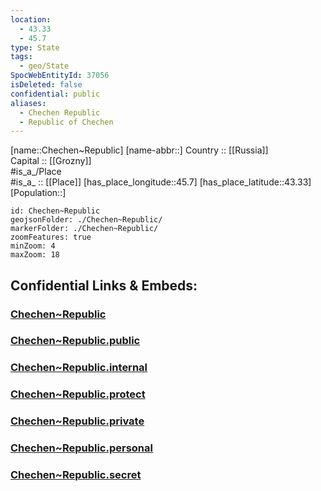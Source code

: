 ```yaml
---
location:
  - 43.33
  - 45.7
type: State
tags:
  - geo/State
SpocWebEntityId: 37056
isDeleted: false
confidential: public
aliases:
  - Chechen Republic
  - Republic of Chechen 
---
```

[name::Chechen~Republic] 
[name-abbr::] 
Country :: [[Russia]]  
Capital :: [[Grozny]]  
#is_a_/Place  
#is_a_ :: [[Place]] 
[has_place_longitude::45.7] 
[has_place_latitude::43.33] 
[Population::] 



```leaflet
id: Chechen~Republic
geojsonFolder: ./Chechen~Republic/
markerFolder: ./Chechen~Republic/
zoomFeatures: true 
minZoom: 4 
maxZoom: 18
```


## Confidential Links & Embeds: 

### [Chechen~Republic](/_Standards/Earth/Continent/Europe/Europe~East/Russia/Russia~NorthCaucasus/Chechen~Republic.md) 

### [Chechen~Republic.public](/_public/Earth/Continent/Europe/Europe~East/Russia/Russia~NorthCaucasus/Chechen~Republic.public.md) 

### [Chechen~Republic.internal](/_internal/Earth/Continent/Europe/Europe~East/Russia/Russia~NorthCaucasus/Chechen~Republic.internal.md) 

### [Chechen~Republic.protect](/_protect/Earth/Continent/Europe/Europe~East/Russia/Russia~NorthCaucasus/Chechen~Republic.protect.md) 

### [Chechen~Republic.private](/_private/Earth/Continent/Europe/Europe~East/Russia/Russia~NorthCaucasus/Chechen~Republic.private.md) 

### [Chechen~Republic.personal](/_personal/Earth/Continent/Europe/Europe~East/Russia/Russia~NorthCaucasus/Chechen~Republic.personal.md) 

### [Chechen~Republic.secret](/_secret/Earth/Continent/Europe/Europe~East/Russia/Russia~NorthCaucasus/Chechen~Republic.secret.md)


